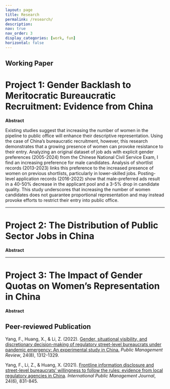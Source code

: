 ```yaml
---
layout: page
title: Research
permalink: /research/
description: 
nav: true
nav_order: 3
display_categories: [work, fun]
horizontal: false
---
```


## Working Paper

# Project 1: Gender Backlash to Meritocratic Bureaucratic Recruitment: Evidence from China

**Abstract**

Existing studies suggest that increasing the number of women in the pipeline to public office will enhance their descriptive representation. Using the case of China’s bureaucratic recruitment, however, this research demonstrates that a growing presence of women can provoke resistance to their entry. Analyzing an original dataset of job ads with explicit gender preferences (2005-2024) from the Chinese National Civil Service Exam, I find an increasing preference for male candidates. Analysis of shortlist records (2013-2023) links this preference to the increased presence of women on previous shortlists, particularly in lower-skilled jobs. Posting-level application records (2016-2022) show that male-preferred ads result in a 40-50% decrease in the applicant pool and a 3-5% drop in candidate quality. This study underscores that increasing the number of women candidates does not guarantee proportional representation and may instead provoke efforts to restrict their entry into public office.

---

# Project 2: The Distribution of Public Sector Jobs in China

**Abstract**

---

# Project 3: The Impact of Gender Quotas on Women’s Representation in China

**Abstract**


## Peer-reviewed Publication

Yang, F., Huang, X., & Li, Z. (2022). [Gender, situational visibility, and discretionary decision-making of regulatory street-level bureaucrats under pandemic emergency: An experimental study in China.](https://www.tandfonline.com/doi/full/10.1080/14719037.2021.1886316) *Public Management Review*, 24(8), 1312-1329.

Yang, F., Li, Z., & Huang, X. (2021). [Frontline information disclosure and street-level bureaucrats’ willingness to follow the rules: evidence from local regulatory agencies in China](https://www-tandfonline-com.libezproxy2.syr.edu/doi/full/10.1080/10967494.2021.1921086). *International Public Management Journal*, 24(6), 831-845.



